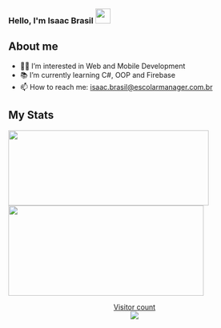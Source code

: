 ### Hello, I'm Isaac Brasil  <img src="https://media.giphy.com/media/hvRJCLFzcasrR4ia7z/giphy.gif" width="30px">
## About me
- 👨‍💻 I’m interested in Web and Mobile Development
- 📚 I’m currently learning C#, OOP and Firebase
- 📫 How to reach me: isaac.brasil@escolarmanager.com.br

## My Stats
 <div>
  <div>
   <a href="https://github.com/Isaac-Brasil-EM">
   <img height="150em" width="400em" src="https://github-readme-stats.vercel.app/api?username=Isaac-Brasil-EM&show_icons=true&theme=tokyonight&include_all_commits=true&count_private=true"/>
  </div>
  <div>
   <img height="180em" width="390em" src="https://github-readme-stats.vercel.app/api/top-langs/?username=Isaac-Brasil-EM&layout=compact&langs_count=7&theme=tokyonight"/> 
  </div>
</div>

 <p align="center"> 
  Visitor count<br>
  <img src="https://profile-counter.glitch.me/Isaac-Brasil-EM/count.svg" />
</p>
<!---
Isaac-Brasil-EM/Isaac-Brasil-EM is a ✨ special ✨ repository because its `README.md` (this file) appears on your GitHub profile.
You can click the Preview link to take a look at your changes.
--->
